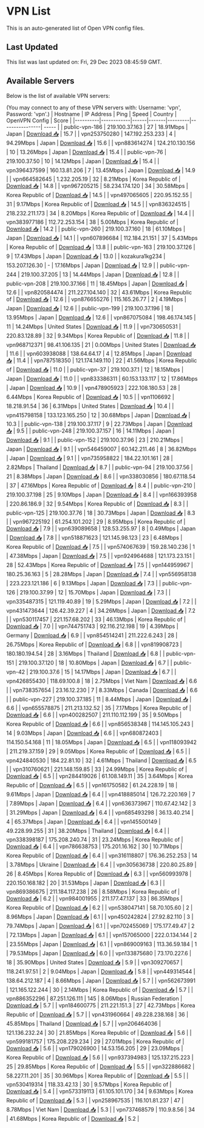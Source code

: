 # VPN List

This is an auto-generated list of Open VPN config files.

## Last Updated

This list was last updated on: Fri, 29 Dec 2023 08:45:59 GMT.

## Available Servers

Below is the list of available VPN servers:

(You may connect to any of these VPN servers with: Username: 'vpn', Password: 'vpn'.)
| Hostname | IP Address | Ping | Speed | Country | OpenVPN Config | Score |
|----------|------------|------|-------|---------|----------------| ----- |
| public-vpn-186 | 219.100.37.163 | 27 | 18.91Mbps | Japan | [Download 📥](./configs/server_0_JP.ovpn) | 15.7 |
| vpn253750280 | 147.192.253.233 | 4 | 94.29Mbps | Japan | [Download 📥](./configs/server_1_JP.ovpn) | 15.6 |
| vpn883614274 | 124.210.130.156 | 10 | 13.26Mbps | Japan | [Download 📥](./configs/server_2_JP.ovpn) | 15.4 |
| public-vpn-76 | 219.100.37.50 | 10 | 14.12Mbps | Japan | [Download 📥](./configs/server_3_JP.ovpn) | 15.4 |
| vpn396437599 | 160.13.81.206 | 7 | 13.45Mbps | Japan | [Download 📥](./configs/server_4_JP.ovpn) | 14.9 |
| vpn664582645 | 1.232.205.19 | 32 | 8.21Mbps | Korea Republic of | [Download 📥](./configs/server_5_KR.ovpn) | 14.8 |
| vpn967205215 | 58.234.174.120 | 34 | 30.58Mbps | Korea Republic of | [Download 📥](./configs/server_6_KR.ovpn) | 14.5 |
| vpn497065605 | 220.95.152.55 | 31 | 9.17Mbps | Korea Republic of | [Download 📥](./configs/server_7_KR.ovpn) | 14.5 |
| vpn836324515 | 218.232.211.173 | 34 | 8.20Mbps | Korea Republic of | [Download 📥](./configs/server_8_KR.ovpn) | 14.4 |
| vpn383977186 | 112.72.253.154 | 38 | 5.00Mbps | Korea Republic of | [Download 📥](./configs/server_9_KR.ovpn) | 14.2 |
| public-vpn-260 | 219.100.37.160 | 18 | 61.10Mbps | Japan | [Download 📥](./configs/server_10_JP.ovpn) | 14.1 |
| vpn607896684 | 112.184.21.151 | 37 | 5.43Mbps | Korea Republic of | [Download 📥](./configs/server_11_KR.ovpn) | 13.8 |
| public-vpn-163 | 219.100.37.126 | 9 | 17.43Mbps | Japan | [Download 📥](./configs/server_12_JP.ovpn) | 13.0 |
| kozakura1kg234 | 153.207.126.30 | - | 17.16Mbps | Japan | [Download 📥](./configs/server_13_JP.ovpn) | 12.9 |
| public-vpn-244 | 219.100.37.205 | 13 | 14.44Mbps | Japan | [Download 📥](./configs/server_14_JP.ovpn) | 12.8 |
| public-vpn-208 | 219.100.37.166 | 11 | 18.45Mbps | Japan | [Download 📥](./configs/server_15_JP.ovpn) | 12.6 |
| vpn820584474 | 211.227.104.140 | 32 | 43.61Mbps | Korea Republic of | [Download 📥](./configs/server_16_KR.ovpn) | 12.6 |
| vpn876655276 | 115.165.26.77 | 2 | 4.19Mbps | Japan | [Download 📥](./configs/server_17_JP.ovpn) | 12.6 |
| public-vpn-199 | 219.100.37.196 | 18 | 13.95Mbps | Japan | [Download 📥](./configs/server_18_JP.ovpn) | 12.6 |
| vpn867075084 | 198.46.174.145 | 11 | 14.24Mbps | United States | [Download 📥](./configs/server_19_US.ovpn) | 11.9 |
| vpn730650531 | 220.83.128.89 | 32 | 9.34Mbps | Korea Republic of | [Download 📥](./configs/server_20_KR.ovpn) | 11.8 |
| vpn968712371 | 98.41.106.135 | 21 | 0.00Mbps | United States | [Download 📥](./configs/server_21_US.ovpn) | 11.6 |
| vpn603938088 | 138.64.64.17 | 4 | 12.85Mbps | Japan | [Download 📥](./configs/server_22_JP.ovpn) | 11.4 |
| vpn787518350 | 121.174.149.110 | 22 | 41.56Mbps | Korea Republic of | [Download 📥](./configs/server_23_KR.ovpn) | 11.0 |
| public-vpn-37 | 219.100.37.1 | 12 | 18.15Mbps | Japan | [Download 📥](./configs/server_24_JP.ovpn) | 11.0 |
| vpn833386311 | 60.153.133.117 | 12 | 17.86Mbps | Japan | [Download 📥](./configs/server_25_JP.ovpn) | 10.9 |
| vpn478905923 | 222.108.180.53 | 28 | 6.44Mbps | Korea Republic of | [Download 📥](./configs/server_26_KR.ovpn) | 10.5 |
| vpn1106692 | 18.218.91.54 | 36 | 6.31Mbps | United States | [Download 📥](./configs/server_27_US.ovpn) | 10.4 |
| vpn415798158 | 133.123.165.250 | 12 | 30.68Mbps | Japan | [Download 📥](./configs/server_28_JP.ovpn) | 10.3 |
| public-vpn-138 | 219.100.37.117 | 9 | 22.73Mbps | Japan | [Download 📥](./configs/server_29_JP.ovpn) | 9.5 |
| public-vpn-248 | 219.100.37.157 | 16 | 14.11Mbps | Japan | [Download 📥](./configs/server_30_JP.ovpn) | 9.1 |
| public-vpn-152 | 219.100.37.96 | 23 | 210.21Mbps | Japan | [Download 📥](./configs/server_31_JP.ovpn) | 9.1 |
| vpn546459007 | 60.142.211.46 | 8 | 36.82Mbps | Japan | [Download 📥](./configs/server_32_JP.ovpn) | 9.1 |
| vpn735958822 | 184.22.101.161 | 28 | 2.82Mbps | Thailand | [Download 📥](./configs/server_33_TH.ovpn) | 8.7 |
| public-vpn-94 | 219.100.37.56 | 21 | 8.38Mbps | Japan | [Download 📥](./configs/server_34_JP.ovpn) | 8.6 |
| vpn338030856 | 180.67.118.54 | 37 | 47.16Mbps | Korea Republic of | [Download 📥](./configs/server_35_KR.ovpn) | 8.4 |
| public-vpn-210 | 219.100.37.198 | 25 | 9.10Mbps | Japan | [Download 📥](./configs/server_36_JP.ovpn) | 8.4 |
| vpn166393958 | 220.86.186.9 | 32 | 9.54Mbps | Korea Republic of | [Download 📥](./configs/server_37_KR.ovpn) | 8.3 |
| public-vpn-125 | 219.100.37.76 | 18 | 30.73Mbps | Japan | [Download 📥](./configs/server_38_JP.ovpn) | 8.3 |
| vpn967225192 | 61.254.101.202 | 29 | 8.95Mbps | Korea Republic of | [Download 📥](./configs/server_39_KR.ovpn) | 7.9 |
| vpn639089658 | 128.53.255.97 | 8 | 0.49Mbps | Japan | [Download 📥](./configs/server_40_JP.ovpn) | 7.8 |
| vpn518871623 | 121.145.98.123 | 23 | 6.48Mbps | Korea Republic of | [Download 📥](./configs/server_41_KR.ovpn) | 7.5 |
| vpn574067639 | 159.28.140.236 | 1 | 47.38Mbps | Japan | [Download 📥](./configs/server_42_JP.ovpn) | 7.5 |
| vpn924964688 | 121.173.23.151 | 28 | 52.43Mbps | Korea Republic of | [Download 📥](./configs/server_43_KR.ovpn) | 7.5 |
| vpn144959967 | 180.25.36.163 | 5 | 28.28Mbps | Japan | [Download 📥](./configs/server_44_JP.ovpn) | 7.4 |
| vpn556958138 | 223.223.121.186 | 6 | 9.13Mbps | Japan | [Download 📥](./configs/server_45_JP.ovpn) | 7.3 |
| public-vpn-126 | 219.100.37.99 | 12 | 15.70Mbps | Japan | [Download 📥](./configs/server_46_JP.ovpn) | 7.3 |
| vpn335487315 | 121.119.40.89 | 19 | 5.29Mbps | Japan | [Download 📥](./configs/server_47_JP.ovpn) | 7.2 |
| vpn431473644 | 126.42.39.227 | 4 | 34.26Mbps | Japan | [Download 📥](./configs/server_48_JP.ovpn) | 7.2 |
| vpn530117457 | 221.157.68.202 | 33 | 46.13Mbps | Korea Republic of | [Download 📥](./configs/server_49_KR.ovpn) | 7.0 |
| vpn744751743 | 92.116.212.198 | 19 | 4.39Mbps | Germany | [Download 📥](./configs/server_50_DE.ovpn) | 6.9 |
| vpn854514241 | 211.222.6.243 | 28 | 26.75Mbps | Korea Republic of | [Download 📥](./configs/server_51_KR.ovpn) | 6.8 |
| vpn819908723 | 180.180.194.54 | 28 | 3.16Mbps | Thailand | [Download 📥](./configs/server_52_TH.ovpn) | 6.8 |
| public-vpn-151 | 219.100.37.120 | 18 | 10.80Mbps | Japan | [Download 📥](./configs/server_53_JP.ovpn) | 6.7 |
| public-vpn-42 | 219.100.37.6 | 15 | 14.17Mbps | Japan | [Download 📥](./configs/server_54_JP.ovpn) | 6.7 |
| vpn426855430 | 118.69.100.8 | 18 | 2.75Mbps | Viet Nam | [Download 📥](./configs/server_55_VN.ovpn) | 6.6 |
| vpn738357654 | 23.16.12.230 | 7 | 8.33Mbps | Canada | [Download 📥](./configs/server_56_CA.ovpn) | 6.6 |
| public-vpn-227 | 219.100.37.185 | 11 | 8.44Mbps | Japan | [Download 📥](./configs/server_57_JP.ovpn) | 6.6 |
| vpn655578875 | 211.213.132.52 | 35 | 7.17Mbps | Korea Republic of | [Download 📥](./configs/server_58_KR.ovpn) | 6.6 |
| vpn400282507 | 211.110.112.199 | 35 | 9.50Mbps | Korea Republic of | [Download 📥](./configs/server_59_KR.ovpn) | 6.6 |
| vpn856538348 | 114.145.105.243 | 14 | 9.03Mbps | Japan | [Download 📥](./configs/server_60_JP.ovpn) | 6.6 |
| vpn680872403 | 114.150.54.168 | 11 | 18.05Mbps | Japan | [Download 📥](./configs/server_61_JP.ovpn) | 6.5 |
| vpn118093942 | 211.219.37.159 | 29 | 9.05Mbps | Korea Republic of | [Download 📥](./configs/server_62_KR.ovpn) | 6.5 |
| vpn424840530 | 184.22.81.10 | 32 | 4.61Mbps | Thailand | [Download 📥](./configs/server_63_TH.ovpn) | 6.5 |
| vpn310760621 | 221.148.159.85 | 33 | 24.99Mbps | Korea Republic of | [Download 📥](./configs/server_64_KR.ovpn) | 6.5 |
| vpn284419026 | 61.108.149.11 | 35 | 3.64Mbps | Korea Republic of | [Download 📥](./configs/server_65_KR.ovpn) | 6.5 |
| vpn161750582 | 61.24.228.19 | 18 | 9.61Mbps | Japan | [Download 📥](./configs/server_66_JP.ovpn) | 6.4 |
| vpn418885014 | 126.72.220.169 | 7 | 7.89Mbps | Japan | [Download 📥](./configs/server_67_JP.ovpn) | 6.4 |
| vpn636373967 | 110.67.42.142 | 3 | 31.29Mbps | Japan | [Download 📥](./configs/server_68_JP.ovpn) | 6.4 |
| vpn685493298 | 36.13.40.214 | 4 | 65.37Mbps | Japan | [Download 📥](./configs/server_69_JP.ovpn) | 6.4 |
| vpn145500149 | 49.228.99.255 | 31 | 38.20Mbps | Thailand | [Download 📥](./configs/server_70_TH.ovpn) | 6.4 |
| vpn338398187 | 175.208.240.74 | 31 | 23.24Mbps | Korea Republic of | [Download 📥](./configs/server_71_KR.ovpn) | 6.4 |
| vpn786638753 | 175.201.16.162 | 30 | 10.71Mbps | Korea Republic of | [Download 📥](./configs/server_72_KR.ovpn) | 6.4 |
| vpn316118807 | 176.36.252.253 | 14 | 3.78Mbps | Ukraine | [Download 📥](./configs/server_73_UA.ovpn) | 6.4 |
| vpn305636738 | 220.80.25.89 | 26 | 8.45Mbps | Korea Republic of | [Download 📥](./configs/server_74_KR.ovpn) | 6.3 |
| vpn560993978 | 220.150.168.182 | 20 | 31.53Mbps | Japan | [Download 📥](./configs/server_75_JP.ovpn) | 6.3 |
| vpn869386675 | 211.184.117.238 | 26 | 8.58Mbps | Korea Republic of | [Download 📥](./configs/server_76_KR.ovpn) | 6.2 |
| vpn984001955 | 211.177.47.137 | 33 | 86.35Mbps | Korea Republic of | [Download 📥](./configs/server_77_KR.ovpn) | 6.2 |
| vpn538047141 | 58.70.105.60 | 2 | 8.96Mbps | Japan | [Download 📥](./configs/server_78_JP.ovpn) | 6.1 |
| vpn450242824 | 27.92.82.110 | 3 | 79.74Mbps | Japan | [Download 📥](./configs/server_79_JP.ovpn) | 6.1 |
| vpn702455069 | 175.177.49.47 | 2 | 72.13Mbps | Japan | [Download 📥](./configs/server_80_JP.ovpn) | 6.1 |
| vpn157065000 | 222.0.134.144 | 2 | 23.55Mbps | Japan | [Download 📥](./configs/server_81_JP.ovpn) | 6.1 |
| vpn869009163 | 113.36.59.184 | 1 | 79.53Mbps | Japan | [Download 📥](./configs/server_82_JP.ovpn) | 6.0 |
| vpn133875680 | 73.170.227.6 | 18 | 35.90Mbps | United States | [Download 📥](./configs/server_83_US.ovpn) | 5.9 |
| vpn309270657 | 118.241.97.51 | 2 | 9.04Mbps | Japan | [Download 📥](./configs/server_84_JP.ovpn) | 5.8 |
| vpn449314544 | 138.64.212.187 | 4 | 8.66Mbps | Japan | [Download 📥](./configs/server_85_JP.ovpn) | 5.7 |
| vpn562673991 | 121.165.122.244 | 30 | 2.14Mbps | Korea Republic of | [Download 📥](./configs/server_86_KR.ovpn) | 5.7 |
| vpn886352296 | 87.251.126.111 | 145 | 8.06Mbps | Russian Federation | [Download 📥](./configs/server_87_RU.ovpn) | 5.7 |
| vpn184600775 | 211.221.151.3 | 27 | 42.73Mbps | Korea Republic of | [Download 📥](./configs/server_88_KR.ovpn) | 5.7 |
| vpn431960664 | 49.228.238.168 | 36 | 45.85Mbps | Thailand | [Download 📥](./configs/server_89_TH.ovpn) | 5.7 |
| vpn206464036 | 121.136.232.24 | 30 | 21.85Mbps | Korea Republic of | [Download 📥](./configs/server_90_KR.ovpn) | 5.6 |
| vpn599181757 | 175.208.229.234 | 29 | 27.01Mbps | Korea Republic of | [Download 📥](./configs/server_91_KR.ovpn) | 5.6 |
| vpn179026900 | 14.53.156.205 | 29 | 23.09Mbps | Korea Republic of | [Download 📥](./configs/server_92_KR.ovpn) | 5.6 |
| vpn937394983 | 125.137.215.223 | 25 | 29.85Mbps | Korea Republic of | [Download 📥](./configs/server_93_KR.ovpn) | 5.5 |
| vpn322886682 | 58.227.11.201 | 35 | 30.96Mbps | Korea Republic of | [Download 📥](./configs/server_94_KR.ovpn) | 5.5 |
| vpn530419314 | 118.33.42.13 | 30 | 9.57Mbps | Korea Republic of | [Download 📥](./configs/server_95_KR.ovpn) | 5.4 |
| vpn573319113 | 61.105.101.170 | 34 | 9.63Mbps | Korea Republic of | [Download 📥](./configs/server_96_KR.ovpn) | 5.3 |
| vpn258967535 | 116.101.81.237 | 47 | 8.78Mbps | Viet Nam | [Download 📥](./configs/server_97_VN.ovpn) | 5.3 |
| vpn737468579 | 110.9.8.56 | 34 | 41.68Mbps | Korea Republic of | [Download 📥](./configs/server_98_KR.ovpn) | 5.2 |
